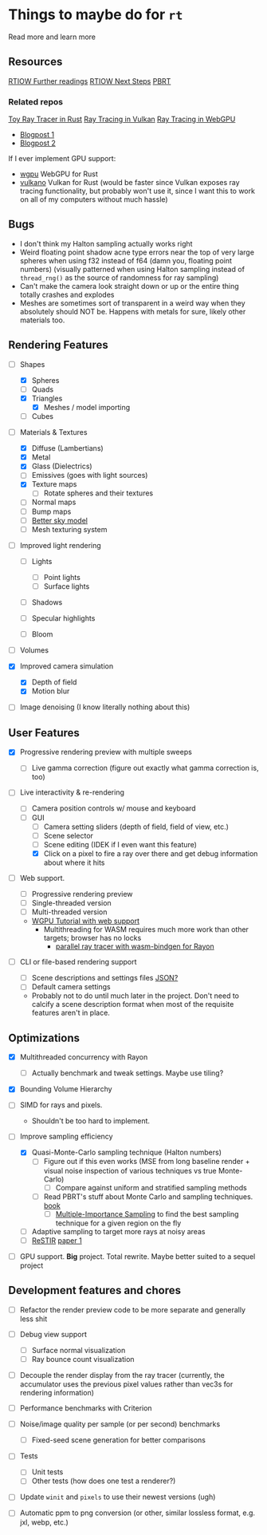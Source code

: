 # Things to maybe do for `rt`

Read more and learn more

## Resources

[RTIOW Further readings](https://github.com/RayTracing/raytracing.github.io/wiki/Further-Readings)
[RTIOW Next Steps](https://github.com/RayTracing/raytracing.github.io/wiki/Aggregation-of-Possible-Next-Steps)
[PBRT](https://pbr-book.org/4ed/Monte_Carlo_Integration)

### Related repos

[Toy Ray Tracer in Rust](https://github.com/Twinklebear/tray_rust/blob/master/src/film/filter/mitchell_netravali.rs)
[Ray Tracing in Vulkan](https://github.com/GPSnoopy/RayTracingInVulkan)
[Ray Tracing in WebGPU](https://github.com/Nelarius/weekend-raytracer-wgpu?tab=readme-ov-file)

- [Blogpost 1](https://nelari.us/post/weekend_raytracing_with_wgpu_1/)
- [Blogpost 2](https://nelari.us/post/weekend_raytracing_with_wgpu_2/)

If I ever implement GPU support:

- [wgpu](https://github.com/gfx-rs/wgpu) WebGPU for Rust
- [vulkano](https://github.com/vulkano-rs/vulkano) Vulkan for Rust (would be faster since Vulkan exposes ray tracing functionality, but probably won't use it, since I want this to work on all of my computers without much hassle)

## Bugs

- I don't think my Halton sampling actually works right
- Weird floating point shadow acne type errors near the top of very large spheres when using f32 instead of f64 (damn you, floating point numbers) (visually patterned when using Halton sampling instead of `thread_rng()` as the source of randomness for ray sampling)
- Can't make the camera look straight down or up or the entire thing totally crashes and explodes
- Meshes are sometimes sort of transparent in a weird way when they absolutely should NOT be. Happens with metals for sure, likely other materials too.

## Rendering Features

- [ ] Shapes

  - [x] Spheres
  - [ ] Quads
  - [x] Triangles
    - [x] Meshes / model importing
  - [ ] Cubes

- [ ] Materials & Textures

  - [x] Diffuse (Lambertians)
  - [x] Metal
  - [x] Glass (Dielectrics)
  - [ ] Emissives (goes with light sources)
  - [x] Texture maps
    - [ ] Rotate spheres and their textures
  - [ ] Normal maps
  - [ ] Bump maps
  - [ ] [Better sky model](https://nelari.us/post/weekend_raytracing_with_wgpu_2/)
  - [ ] Mesh texturing system

- [ ] Improved light rendering

  - [ ] Lights

    - [ ] Point lights
    - [ ] Surface lights

  - [ ] Shadows
  - [ ] Specular highlights
  - [ ] Bloom

- [ ] Volumes

- [x] Improved camera simulation

  - [x] Depth of field
  - [x] Motion blur

- [ ] Image denoising (I know literally nothing about this)

## User Features

- [x] Progressive rendering preview with multiple sweeps

  - [ ] Live gamma correction (figure out exactly what gamma correction is, too)

- [ ] Live interactivity & re-rendering

  - [ ] Camera position controls w/ mouse and keyboard
  - [ ] GUI
    - [ ] Camera setting sliders (depth of field, field of view, etc.)
    - [ ] Scene selector
    - [ ] Scene editing (IDEK if I even want this feature)
    - [x] Click on a pixel to fire a ray over there and get debug information about where it hits

- [ ] Web support.

  - [ ] Progressive rendering preview
  - [ ] Single-threaded version
  - [ ] Multi-threaded version
  - [WGPU Tutorial with web support](https://sotrh.github.io/learn-wgpu/beginner/tutorial1-window/#the-code)
    - Multithreading for WASM requires much more work than other targets; browser has no locks
      - [parallel ray tracer with wasm-bindgen for Rayon](https://rustwasm.github.io/docs/wasm-bindgen/examples/raytrace.html)

- [ ] CLI or file-based rendering support
  - [ ] Scene descriptions and settings files [JSON?](https://blog.singleton.io/posts/2022-01-02-raytracing-with-rust/#read-scene-data-from-json-file)
  - [ ] Default camera settings
  - Probably not to do until much later in the project. Don't need to calcify a scene description format when most of the requisite features aren't in place.

## Optimizations

- [x] Multithreaded concurrency with Rayon

  - [ ] Actually benchmark and tweak settings. Maybe use tiling?

- [x] Bounding Volume Hierarchy

- [ ] SIMD for rays and pixels.

  - Shouldn't be too hard to implement.

- [ ] Improve sampling efficiency

  - [x] Quasi-Monte-Carlo sampling technique (Halton numbers)
    - [ ] Figure out if this even works (MSE from long baseline render + visual noise inspection of various techniques vs true Monte-Carlo)
      - [ ] Compare against uniform and stratified sampling methods
    - [ ] Read PBRT's stuff about Monte Carlo and sampling techniques. [book](https://pbr-book.org/4ed/Monte_Carlo_Integration/Improving_Efficiency)
      - [ ] [Multiple-Importance Sampling](https://pbr-book.org/4ed/Monte_Carlo_Integration/Improving_Efficiency#MultipleImportanceSampling) to find the best sampling technique for a given region on the fly
  - [ ] Adaptive sampling to target more rays at noisy areas
  - [ ] [ReSTIR](https://www.youtube.com/watch?v=gsZiJeaMO48) [paper 1](https://d1qx31qr3h6wln.cloudfront.net/publications/ReSTIR%20GI.pdf)

- [ ] GPU support. **Big** project. Total rewrite. Maybe better suited to a sequel project

## Development features and chores

- [ ] Refactor the render preview code to be more separate and generally less shit

- [ ] Debug view support

  - [ ] Surface normal visualization
  - [ ] Ray bounce count visualization

- [ ] Decouple the render display from the ray tracer (currently, the accumulator uses the previous pixel values rather than vec3s for rendering information)

- [ ] Performance benchmarks with Criterion

- [ ] Noise/image quality per sample (or per second) benchmarks

  - [ ] Fixed-seed scene generation for better comparisons

- [ ] Tests

  - [ ] Unit tests
  - [ ] Other tests (how does one test a renderer?)

- [ ] Update `winit` and `pixels` to use their newest versions (ugh)

- [ ] Automatic ppm to png conversion (or other, similar lossless format, e.g. jxl, webp, etc.)
